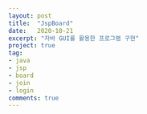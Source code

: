 ```yaml
---
layout: post
title:  "JspBoard"
date:   2020-10-21
excerpt: "자바 GUI를 활용한 프로그램 구현"
project: true
tag:
- java 
- jsp
- board
- join
- login
comments: true
---
```

